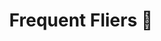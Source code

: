 ---
title: Frequent Fliers 🛫
description: Top 50 Frequent Fliers, sorted by most frequent to least
page_title: Frequent Fliers
draft: false
layout: sort
order_by: totaltrips
max_records: 50
---